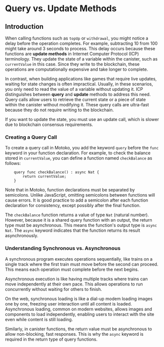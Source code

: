 # Query vs. Update Methods

## Introduction

When calling functions such as `topUp` or `withdrawal`, you might notice a delay before the operation completes. For example, subtracting 10 from 100 might take around 3 seconds to process. This delay occurs because these functions are **update methods** in Internet Computer Protocol (ICP) terminology. They update the state of a variable within the canister, such as `currentValue` in this case. Since they write to the blockchain, these operations are computationally expensive and take longer to complete.

In contrast, when building applications like games that require live updates, waiting for state changes is often impractical. Usually, in these scenarios, you only need to read the value of a variable without updating it. ICP distinguishes between **query** and **update** methods to address this need. Query calls allow users to retrieve the current state or a piece of state within the canister without modifying it. These query calls are ultra-fast because they do not require writing to the blockchain.

If you want to update the state, you must use an update call, which is slower due to blockchain consensus requirements.

### Creating a Query Call

To create a query call in Motoko, you add the keyword `query` before the `func` keyword in your function declaration. For example, to check the balance stored in `currentValue`, you can define a function named `checkBalance` as follows:

```mo
    query func checkBalance() : async Nat {
        return currentValue;
    }
```

Note that in Motoko, function declarations must be separated by semicolons. Unlike JavaScript, omitting semicolons between functions will cause errors. It is good practice to add a semicolon after each function declaration for consistency, except possibly after the final function.

The `checkBalance` function returns a value of type `Nat` (natural number). However, because it is a shared query function with an output, the return type must be asynchronous. This means the function's output type is `async Nat`. The `async` keyword indicates that the function returns its result asynchronously.

### Understanding Synchronous vs. Asynchronous

A synchronous program executes operations sequentially, like trains on a single track where the first train must move before the second can proceed. This means each operation must complete before the next begins.

Asynchronous execution is like having multiple tracks where trains can move independently at their own pace. This allows operations to run concurrently without waiting for others to finish.

On the web, synchronous loading is like a dial-up modem loading images one by one, freezing user interaction until all content is loaded. Asynchronous loading, common on modern websites, allows images and components to load independently, enabling users to interact with the site even while content is still loading.

Similarly, in canister functions, the return value must be asynchronous to allow non-blocking, fast responses. This is why the `async` keyword is required in the return type of query functions.
